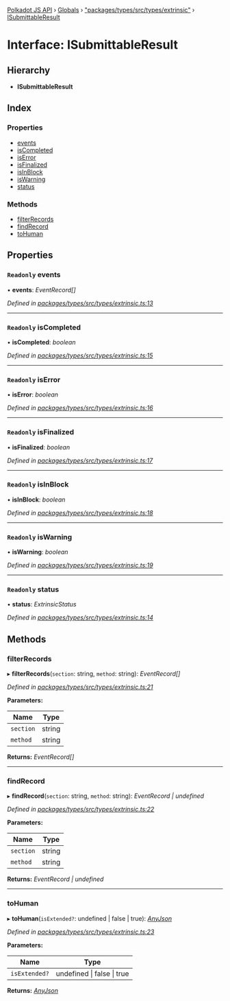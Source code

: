 [Polkadot JS API](../README.md) › [Globals](../globals.md) › ["packages/types/src/types/extrinsic"](../modules/_packages_types_src_types_extrinsic_.md) › [ISubmittableResult](_packages_types_src_types_extrinsic_.isubmittableresult.md)

# Interface: ISubmittableResult

## Hierarchy

* **ISubmittableResult**

## Index

### Properties

* [events](_packages_types_src_types_extrinsic_.isubmittableresult.md#readonly-events)
* [isCompleted](_packages_types_src_types_extrinsic_.isubmittableresult.md#readonly-iscompleted)
* [isError](_packages_types_src_types_extrinsic_.isubmittableresult.md#readonly-iserror)
* [isFinalized](_packages_types_src_types_extrinsic_.isubmittableresult.md#readonly-isfinalized)
* [isInBlock](_packages_types_src_types_extrinsic_.isubmittableresult.md#readonly-isinblock)
* [isWarning](_packages_types_src_types_extrinsic_.isubmittableresult.md#readonly-iswarning)
* [status](_packages_types_src_types_extrinsic_.isubmittableresult.md#readonly-status)

### Methods

* [filterRecords](_packages_types_src_types_extrinsic_.isubmittableresult.md#filterrecords)
* [findRecord](_packages_types_src_types_extrinsic_.isubmittableresult.md#findrecord)
* [toHuman](_packages_types_src_types_extrinsic_.isubmittableresult.md#tohuman)

## Properties

### `Readonly` events

• **events**: *EventRecord[]*

*Defined in [packages/types/src/types/extrinsic.ts:13](https://github.com/polkadot-js/api/blob/af074500b/packages/types/src/types/extrinsic.ts#L13)*

___

### `Readonly` isCompleted

• **isCompleted**: *boolean*

*Defined in [packages/types/src/types/extrinsic.ts:15](https://github.com/polkadot-js/api/blob/af074500b/packages/types/src/types/extrinsic.ts#L15)*

___

### `Readonly` isError

• **isError**: *boolean*

*Defined in [packages/types/src/types/extrinsic.ts:16](https://github.com/polkadot-js/api/blob/af074500b/packages/types/src/types/extrinsic.ts#L16)*

___

### `Readonly` isFinalized

• **isFinalized**: *boolean*

*Defined in [packages/types/src/types/extrinsic.ts:17](https://github.com/polkadot-js/api/blob/af074500b/packages/types/src/types/extrinsic.ts#L17)*

___

### `Readonly` isInBlock

• **isInBlock**: *boolean*

*Defined in [packages/types/src/types/extrinsic.ts:18](https://github.com/polkadot-js/api/blob/af074500b/packages/types/src/types/extrinsic.ts#L18)*

___

### `Readonly` isWarning

• **isWarning**: *boolean*

*Defined in [packages/types/src/types/extrinsic.ts:19](https://github.com/polkadot-js/api/blob/af074500b/packages/types/src/types/extrinsic.ts#L19)*

___

### `Readonly` status

• **status**: *ExtrinsicStatus*

*Defined in [packages/types/src/types/extrinsic.ts:14](https://github.com/polkadot-js/api/blob/af074500b/packages/types/src/types/extrinsic.ts#L14)*

## Methods

###  filterRecords

▸ **filterRecords**(`section`: string, `method`: string): *EventRecord[]*

*Defined in [packages/types/src/types/extrinsic.ts:21](https://github.com/polkadot-js/api/blob/af074500b/packages/types/src/types/extrinsic.ts#L21)*

**Parameters:**

Name | Type |
------ | ------ |
`section` | string |
`method` | string |

**Returns:** *EventRecord[]*

___

###  findRecord

▸ **findRecord**(`section`: string, `method`: string): *EventRecord | undefined*

*Defined in [packages/types/src/types/extrinsic.ts:22](https://github.com/polkadot-js/api/blob/af074500b/packages/types/src/types/extrinsic.ts#L22)*

**Parameters:**

Name | Type |
------ | ------ |
`section` | string |
`method` | string |

**Returns:** *EventRecord | undefined*

___

###  toHuman

▸ **toHuman**(`isExtended?`: undefined | false | true): *[AnyJson](../modules/_packages_types_src_types_helpers_.md#anyjson)*

*Defined in [packages/types/src/types/extrinsic.ts:23](https://github.com/polkadot-js/api/blob/af074500b/packages/types/src/types/extrinsic.ts#L23)*

**Parameters:**

Name | Type |
------ | ------ |
`isExtended?` | undefined &#124; false &#124; true |

**Returns:** *[AnyJson](../modules/_packages_types_src_types_helpers_.md#anyjson)*
